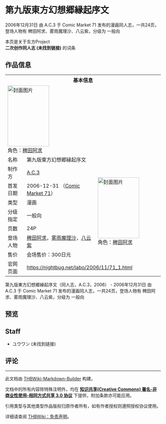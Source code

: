 # 第九版東方幻想郷縁起序文

<!-- source html: G:\repos\THBWiki-Markdown-Builder\THBWikiMarkdown\Temp\main\6\61\ns0%3A%E7%AC%AC%E4%B9%9D%E7%89%88%E6%9D%B1%E6%96%B9%E5%B9%BB%E6%83%B3%E9%83%B7%E7%B8%81%E8%B5%B7%E5%BA%8F%E6%96%87.html -->

2006年12月31日 由 A.C.3 于 Comic Market 71 发布的漫画同人志，一共24页，登场人物有 稗田阿求、雾雨魔理沙、八云紫，分级为 一般向

本页是关于东方Project  
 **二次创作同人志 (未找到链接)** 的词条
## 作品信息

<table><tbody><tr><th colspan="3">基本信息</th></tr><tr><td class="cover-artwork-mobile" colspan="2"><a href="./文件-第九版東方幻想郷縁起序文封面.jpg.md" class="image" title="封面图片"><img alt="封面图片" src="https://upload.thwiki.cc/thumb/a/a5/%E7%AC%AC%E4%B9%9D%E7%89%88%E6%9D%B1%E6%96%B9%E5%B9%BB%E6%83%B3%E9%83%B7%E7%B8%81%E8%B5%B7%E5%BA%8F%E6%96%87%E5%B0%81%E9%9D%A2.jpg/134px-%E7%AC%AC%E4%B9%9D%E7%89%88%E6%9D%B1%E6%96%B9%E5%B9%BB%E6%83%B3%E9%83%B7%E7%B8%81%E8%B5%B7%E5%BA%8F%E6%96%87%E5%B0%81%E9%9D%A2.jpg" decoding="async" loading="lazy" width="134" height="196" srcset="https://upload.thwiki.cc/thumb/a/a5/%E7%AC%AC%E4%B9%9D%E7%89%88%E6%9D%B1%E6%96%B9%E5%B9%BB%E6%83%B3%E9%83%B7%E7%B8%81%E8%B5%B7%E5%BA%8F%E6%96%87%E5%B0%81%E9%9D%A2.jpg/202px-%E7%AC%AC%E4%B9%9D%E7%89%88%E6%9D%B1%E6%96%B9%E5%B9%BB%E6%83%B3%E9%83%B7%E7%B8%81%E8%B5%B7%E5%BA%8F%E6%96%87%E5%B0%81%E9%9D%A2.jpg 1.5x, https://upload.thwiki.cc/thumb/a/a5/%E7%AC%AC%E4%B9%9D%E7%89%88%E6%9D%B1%E6%96%B9%E5%B9%BB%E6%83%B3%E9%83%B7%E7%B8%81%E8%B5%B7%E5%BA%8F%E6%96%87%E5%B0%81%E9%9D%A2.jpg/269px-%E7%AC%AC%E4%B9%9D%E7%89%88%E6%9D%B1%E6%96%B9%E5%B9%BB%E6%83%B3%E9%83%B7%E7%B8%81%E8%B5%B7%E5%BA%8F%E6%96%87%E5%B0%81%E9%9D%A2.jpg 2x" data-file-width="300" data-file-height="437"></a><div class="cover-char">角色：<a href="./稗田阿求.md" title="稗田阿求">稗田阿求</a></div></td>
</tr><tr><td class="label">名称</td><td colspan="2"> 第九版東方幻想郷縁起序文 </td></tr><tr><td class="label">制作方</td><td><a href="./A.C.3.md" title="A.C.3">A.C.3</a></td><td class="cover-artwork" rowspan="7" style="min-width:196px;"><a href="./文件-第九版東方幻想郷縁起序文封面.jpg.md" class="image" title="封面图片"><img alt="封面图片" src="https://upload.thwiki.cc/thumb/a/a5/%E7%AC%AC%E4%B9%9D%E7%89%88%E6%9D%B1%E6%96%B9%E5%B9%BB%E6%83%B3%E9%83%B7%E7%B8%81%E8%B5%B7%E5%BA%8F%E6%96%87%E5%B0%81%E9%9D%A2.jpg/134px-%E7%AC%AC%E4%B9%9D%E7%89%88%E6%9D%B1%E6%96%B9%E5%B9%BB%E6%83%B3%E9%83%B7%E7%B8%81%E8%B5%B7%E5%BA%8F%E6%96%87%E5%B0%81%E9%9D%A2.jpg" decoding="async" loading="lazy" width="134" height="196" srcset="https://upload.thwiki.cc/thumb/a/a5/%E7%AC%AC%E4%B9%9D%E7%89%88%E6%9D%B1%E6%96%B9%E5%B9%BB%E6%83%B3%E9%83%B7%E7%B8%81%E8%B5%B7%E5%BA%8F%E6%96%87%E5%B0%81%E9%9D%A2.jpg/202px-%E7%AC%AC%E4%B9%9D%E7%89%88%E6%9D%B1%E6%96%B9%E5%B9%BB%E6%83%B3%E9%83%B7%E7%B8%81%E8%B5%B7%E5%BA%8F%E6%96%87%E5%B0%81%E9%9D%A2.jpg 1.5x, https://upload.thwiki.cc/thumb/a/a5/%E7%AC%AC%E4%B9%9D%E7%89%88%E6%9D%B1%E6%96%B9%E5%B9%BB%E6%83%B3%E9%83%B7%E7%B8%81%E8%B5%B7%E5%BA%8F%E6%96%87%E5%B0%81%E9%9D%A2.jpg/269px-%E7%AC%AC%E4%B9%9D%E7%89%88%E6%9D%B1%E6%96%B9%E5%B9%BB%E6%83%B3%E9%83%B7%E7%B8%81%E8%B5%B7%E5%BA%8F%E6%96%87%E5%B0%81%E9%9D%A2.jpg 2x" data-file-width="300" data-file-height="437"></a><div class="cover-char">角色：<a href="./稗田阿求.md" title="稗田阿求">稗田阿求</a></div></td>
</tr><tr><td class="label">首发日期</td><td>2006-12-31&#160;（<a href="/展会作品列表?e=Comic+Market%2371">Comic Market 71</a>）</td></tr><tr><td class="label">类型</td><td>漫画</td></tr><tr><td class="label">分级指定</td><td>一般向</td></tr><tr><td class="label">页数</td><td>24P</td></tr><tr><td class="label">登场人物</td><td><a href="./稗田阿求.md" title="稗田阿求">稗田阿求</a>，<a href="./雾雨魔理沙.md" title="雾雨魔理沙">雾雨魔理沙</a>，<a href="./八云紫.md" title="八云紫">八云紫</a></td></tr><tr><td class="label">售价</td><td>会场售价：300日元</td></tr>
<tr><td class="label">官网页面</td><td colspan="2"><a rel="nofollow" class="external free" href="https://nightbug.net/labo/2006/11/71_1.html">https://nightbug.net/labo/2006/11/71_1.html</a></td></tr></tbody></table>

第九版東方幻想郷縁起序文（同人志，A.C.3，2006） - 2006年12月31日 由 A.C.3 于 Comic Market 71 发布的漫画同人志，一共24页，登场人物有 稗田阿求、雾雨魔理沙、八云紫，分级为 一般向
## 预览
## Staff
- ユウワン (未找到链接)

## 评论




---

此文档由 [THBWiki-Markdown-Builder](https://github.com/Delsin-Yu/THBWiki-Markdown-Builder) 构建。

文档中的所有内容除特殊注明外，均在 [**知识共享(Creative Commons) 署名-非商业性使用-相同方式共享 3.0 协议**](https://creativecommons.org/licenses/by-sa/3.0/deed.zh-hans) 下提供，附加条款亦可能应用。

引用类型与其他类型作品版权归原作者所有，如有作者授权则遵照授权协议使用。

详细请查阅 [THBWiki：免责声明](https://thbwiki.cc/THBWiki:%E5%85%8D%E8%B4%A3%E5%A3%B0%E6%98%8E)。

